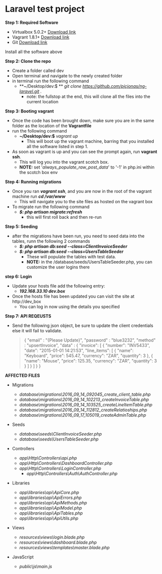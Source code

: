 # Laravel test project

**Step 1: Required Software**

* Virtualbox 5.0.2+ [Download link](http://download.virtualbox.org/virtualbox/5.0.2/)
* Vagrant 1.8.1+ [Download link](https://www.vagrantup.com/downloads.html)
* Git [Download link](https://git-scm.com/downloads)

Install all the software above

**Step 2: Clone the repo**

* Create a folder called dev
* Open terminal and navigate to the newly created folder
* in terminal run the following command
	* **~/Desktop/dev:$ ** *git clone https://github.com/pjcjonas/ng-laravel.git .*
		* note: the fullstop at the end, this will clone all the files into the current location

**Step 3: Booting vagrant**

* Once the code has been brought down, make sure you are in the same folder as the location of the **Vagrantfile**
* run the following command
	* **~/Desktop/dev:$** *vagrant up*
		* This will boot up the vagrant machine, barring that you installed all the software listed in step 1.
* As soon as vagrant is up and you can see the prompt again, run **vagrant ssh**.
	* This will log you into the vagrant scotch box.
	* **NOTE:** set '*always_populate_raw_post_data*' to '-1' in php.ini within the scotch box env

**Step 4: Running migrations**

* Once you ran ***vagrant ssh***, and you are now in the root of the vagrant machine run ***cd /var/www***
	* This will navigate you to the site files as hosted on the vagrant box
* To migrate run the following command
	* ***$: php artisan migrate:refresh***
		* this will first roll back and then re-run

**Step 5: Seeding**

* after the migrations have been run, you need to seed data into the tables, runn the following 2 commands
	* ***$: php artisan db:seed --class=ClientInvoiceSeeder***
	* ***$: php artisan db:seed --class=UsersTableSeeder***
		* These will populate the tables with test data.
		* **NOTE:** in the /database/seeds/UsersTableSeeder.php, you can customize the user logins there

**step 6: Login**

* Update your hosts file add the following entry:
	* ***192.168.33.10           dev.box***
* Once the hosts file has been updated you can visit the site at http://dev_box
	* You can log in now using the details you specified

**Step 7: API REQEUSTS**

* Send the following json object, be sure to update the client credentials else it will fail to validate.
	>	{
	>		"email" : "{Please Update}",
	>		"password" : "blue3232",
	>		"method" : "upsertInvoice",
	>		"data" : {
	>			"invoice": [
	>				{
	>					"number": "INV5433",
	>					"date": "2015-01-01 14:21:53",
	>					"line_items": [
	>						{
	>							"name": "Keyboard",
	>							"price": 545.47,
	>							"currency": "ZAR",
	>							"quantity": 3
	>						},
	>						{
	>							"name": "Mouse",
	>							"price": 125.35,
	>							"currency": "ZAR",
	>							"quantity": 3
	>						}
	>					]
	>				}
	>			]
	>		}
	>	}


**AFFECTED FILES**

* Migrations
	* *database\migrations\2016_09_14_092045_create_client_table.php*
	* *database\migrations\2016_09_14_102213_createInvoiceTable.php*
	* *database\migrations\2016_09_14_103525_createLineItemTable.php*
	* *database\migrations\2016_09_14_112812_createRelatioships.php*
	* *database\migrations\2016_09_17_105019_createAdminTable.php*

* Seeds
	* *database\seeds\ClientInvoiceSeeder.php*
	* *database\seeds\UsersTableSeeder.php*

* Controllers
	* *app\Http\Controllers\api.php*
	* *app\Http\Controllers\DashboardController.php*
	* *app\Http\Controllers\LoginController.php*
		* *app\Http\Controllers\Auth\AuthController.php*

* Libraries
	* *app\libraries\api\ApiCore.php*
	* *app\libraries\api\ApiErrors.php*
	* *app\libraries\api\ApiMethods.php*
	* *app\libraries\api\ApiModel.php*
	* *app\libraries\api\ApiTables.php*
	* *app\libraries\api\ApiUtils.php*

* Views
	* *resources\views\login.blade.php*
	* *resources\views\dashboard.blade.php*
	* *resources\views\templates\master.blade.php*

* JavaScript
	* *public\js\main.js*
